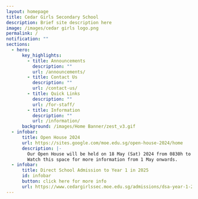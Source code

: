 ```yaml
---
layout: homepage
title: Cedar Girls Secondary School
description: Brief site description here
image: /images/cedar girls logo.png
permalink: /
notification: ""
sections:
  - hero:
      key_highlights:
        - title: Announcements
          description: ""
          url: /announcements/
        - title: Contact Us
          description: ""
          url: /contact-us/
        - title: Quick Links
          description: ""
          url: /for-staff/
        - title: Information
          description: ""
          url: /information/
      background: /images/Home Banner/zest_v3.gif
  - infobar:
      title: Open House 2024
      url: https://sites.google.com/moe.edu.sg/open-house-2024/home
      description: |-
        Our Open House will be held on 18 May (Sat) 2024 from 0830h to 1230h.
        Watch this space for more information from 1 May onwards.
  - infobar:
      title: Direct School Admission to Year 1 in 2025
      id: infobar
      button: click here for more info
      url: https://www.cedargirlssec.moe.edu.sg/admissions/dsa-year-1-2025/
---
```

